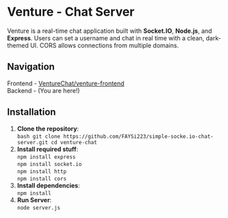 # Venture - Chat Server

Venture is a real-time chat application built with **Socket.IO**, **Node.js**, and **Express**. Users can set a username and chat in real time with a clean, dark-themed UI. CORS allows connections from multiple domains.
## Navigation
Frontend - [VentureChat/venture-frontend](https://github.com/VentureChat/venture-frontend)
<br> Backend - (You are here!)

## Installation

1. **Clone the repository**:
  <br> ```bash
   git clone https://github.com/FAYSi223/simple-socke.io-chat-server.git
   cd venture-chat```
2. **Install required stuff**:
<br> ```npm install express```
<br> ```npm install socket.io```
<br> ```npm install http```
<br> ```npm install cors```
3. **Install dependencies**:
   <br> ```npm install```
3. **Run Server**:
  <br> ```node server.js```

